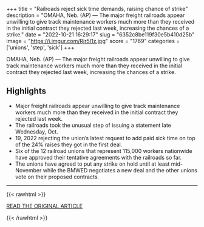 +++
title = "Railroads reject sick time demands, raising chance of strike"
description = "OMAHA, Neb. (AP) — The major freight railroads appear unwilling to give track maintenance workers much more than they received in the initial contract they rejected  last week, increasing the chances of a strike."
date = "2022-10-21 16:29:17"
slug = "6352c8be119f30e5b410d25b"
image = "https://i.imgur.com/Rjr5I1z.jpg"
score = "1769"
categories = ['unions', 'step', 'sick']
+++

OMAHA, Neb. (AP) — The major freight railroads appear unwilling to give track maintenance workers much more than they received in the initial contract they rejected  last week, increasing the chances of a strike.

## Highlights

- Major freight railroads appear unwilling to give track maintenance workers much more than they received in the initial contract they rejected last week.
- The railroads took the unusual step of issuing a statement late Wednesday, Oct.
- 19, 2022 rejecting the union’s latest request to add paid sick time on top of the 24% raises they got in the first deal.
- Six of the 12 railroad unions that represent 115,000 workers nationwide have approved their tentative agreements with the railroads so far.
- The unions have agreed to put any strike on hold until at least mid-November while the BMWED negotiates a new deal and the other unions vote on their proposed contracts.

---

{{< rawhtml >}}
  <p class="article-category">
    <a target="_blank" href="https://apnews.com/article/government-and-politics-business-strikes-940da8fc519f8c526ca614e201d01216">READ THE ORIGINAL ARTICLE</a>
  </p>
{{< /rawhtml >}}
